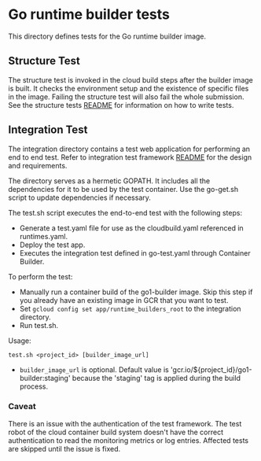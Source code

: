 # Go runtime builder tests

This directory defines tests for the Go runtime builder image.

## Structure Test
The structure test is invoked in the cloud build steps after the builder image
is built. It checks the environment setup and the existence of specific files
in the image. Failing the structure test will also fail the whole submission.
See the structure tests
[README](https://github.com/GoogleCloudPlatform/runtimes-common/blob/master/structure_tests/README.md)
for information on how to write tests.

## Integration Test
The integration directory contains a test web application for performing an end to end test.
Refer to integration test framework
[README](https://github.com/GoogleCloudPlatform/runtimes-common/tree/master/integration_tests)
for the design and requirements.

The directory serves as a hermetic GOPATH. It includes all the dependencies for
it to be used by the test container. Use the go-get.sh script to update
dependencies if necessary.

The test.sh script executes the end-to-end test with the following steps:
* Generate a test.yaml file for use as the cloudbuild.yaml referenced in runtimes.yaml.
* Deploy the test app.
* Executes the integration test defined in go-test.yaml through Container Builder.

To perform the test:
* Manually run a container build of the go1-builder image. Skip this step if
  you already have an existing image in GCR that you want to test.
* Set `gcloud config set app/runtime_builders_root` to the integration
  directory.
* Run test.sh.

Usage:
```
test.sh <project_id> [builder_image_url]
```
* `builder_image_url` is optional. Default value is
  'gcr.io/${project_id}/go1-builder:staging' because the 'staging' tag is
  applied during the build process.

### Caveat
There is an issue with the authentication of the test framework.  The test
robot of the cloud container build system doesn't have the correct
authentication to read the monitoring metrics or log entries.
Affected tests are skipped until the issue is fixed.
